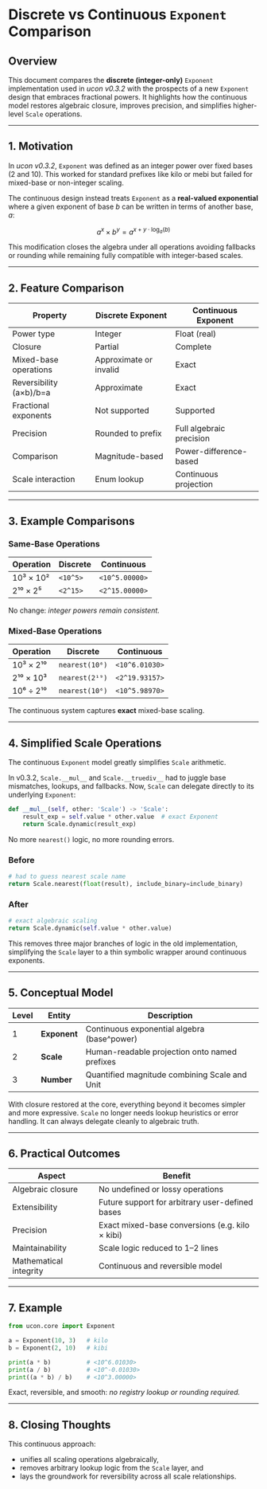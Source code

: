 # Discrete vs Continuous `Exponent` Comparison

## Overview

This document compares the **discrete (integer-only)** `Exponent` implementation used in *ucon v0.3.2*
with the prospects of a new `Exponent` design that embraces fractional powers. It highlights how the
continuous model restores algebraic closure, improves precision, and simplifies higher-level `Scale`
operations.

---

## 1. Motivation

In *ucon v0.3.2*, `Exponent` was defined as an integer power over fixed bases (2 and 10).
This worked for standard prefixes like kilo or mebi but failed for mixed-base or non-integer scaling.

The continuous design instead treats `Exponent` as a **real-valued exponential** where a given exponent of base _b_ can be written in terms of another base, _a_:

$$
a^x \times b^y = a^{x + y \cdot \log_a(b)}
$$

This modification closes the algebra under all operations avoiding fallbacks or rounding while remaining fully compatible with integer-based scales.

---

## 2. Feature Comparison

| Property | Discrete Exponent | Continuous Exponent |
|-----------|------------------|---------------------|
| Power type | Integer | Float (real) |
| Closure | Partial | Complete |
| Mixed-base operations | Approximate or invalid | Exact |
| Reversibility (a×b)/b=a | Approximate | Exact |
| Fractional exponents | Not supported | Supported |
| Precision | Rounded to prefix | Full algebraic precision |
| Comparison | Magnitude-based | Power-difference-based |
| Scale interaction | Enum lookup | Continuous projection |

---

## 3. Example Comparisons

### Same-Base Operations

| Operation | Discrete | Continuous |
|------------|-----------|-------------|
| 10³ × 10² | `<10^5>` | `<10^5.00000>` |
| 2¹⁰ × 2⁵ | `<2^15>` | `<2^15.00000>` |

No change: _integer powers remain consistent._

### Mixed-Base Operations

| Operation | Discrete | Continuous |
|------------|-----------|-------------|
| 10³ × 2¹⁰ | `nearest(10⁶)` | `<10^6.01030>` |
| 2¹⁰ × 10³ | `nearest(2¹⁹)` | `<2^19.93157>` |
| 10⁶ ÷ 2¹⁰ | `nearest(10⁶)` | `<10^5.98970>` |

The continuous system captures **exact** mixed-base scaling.

---

## 4. Simplified Scale Operations

The continuous `Exponent` model greatly simplifies `Scale` arithmetic.

In v0.3.2, `Scale.__mul__` and `Scale.__truediv__` had to juggle base mismatches, lookups, and fallbacks.
Now, `Scale` can delegate directly to its underlying `Exponent`:

```python
def __mul__(self, other: 'Scale') -> 'Scale':
    result_exp = self.value * other.value  # exact Exponent
    return Scale.dynamic(result_exp)
```

No more `nearest()` logic, no more rounding errors.

### Before
```python
# had to guess nearest scale name
return Scale.nearest(float(result), include_binary=include_binary)
```

### After
```python
# exact algebraic scaling
return Scale.dynamic(self.value * other.value)
```

This removes three major branches of logic in the old implementation, simplifying the `Scale` layer to a thin symbolic wrapper around continuous exponents.

---

## 5. Conceptual Model

| Level | Entity | Description |
|--------|---------|-------------|
| 1 | **Exponent** | Continuous exponential algebra (base^power) |
| 2 | **Scale** | Human-readable projection onto named prefixes |
| 3 | **Number** | Quantified magnitude combining Scale and Unit |

With closure restored at the core, everything beyond it becomes simpler and more expressive.
`Scale` no longer needs lookup heuristics or error handling.
It can always delegate cleanly to algebraic truth.

---

## 6. Practical Outcomes

| Aspect | Benefit |
|---------|----------|
| Algebraic closure | No undefined or lossy operations |
| Extensibility | Future support for arbitrary user-defined bases |
| Precision | Exact mixed-base conversions (e.g. kilo × kibi) |
| Maintainability | Scale logic reduced to 1–2 lines |
| Mathematical integrity | Continuous and reversible model |

---

## 7. Example

```python
from ucon.core import Exponent

a = Exponent(10, 3)   # kilo
b = Exponent(2, 10)   # kibi

print(a * b)          # <10^6.01030>
print(a / b)          # <10^-0.01030>
print((a * b) / b)    # <10^3.00000>
```

Exact, reversible, and smooth: _no registry lookup or rounding required._

---

## 8. Closing Thoughts

This continuous approach:
- unifies all scaling operations algebraically,  
- removes arbitrary lookup logic from the `Scale` layer, and  
- lays the groundwork for reversibility across all scale relationships.

